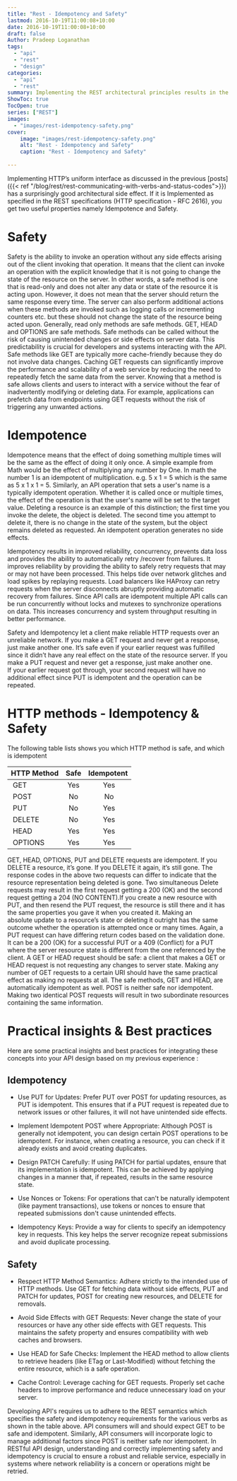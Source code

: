 ```yaml
---
title: "Rest - Idempotency and Safety"
lastmod: 2016-10-19T11:00:08+10:00
date: 2016-10-19T11:00:08+10:00
draft: false
Author: Pradeep Loganathan
tags: 
  - "api"
  - "rest"
  - "design"
categories: 
  - "api"
  - "rest"
summary: Implementing the REST architectural principles results in the both Idempotency and safety being incorporated into the system. This is not however not completely automatic and needs to be thought through in detail. 
ShowToc: true
TocOpen: true
series: ["REST"]
images:
  - "images/rest-idempotency-safety.png"
cover:
    image: "images/rest-idempotency-safety.png"
    alt: "Rest - Idempotency and Safety"
    caption: "Rest - Idempotency and Safety"
 
---
```


Implementing HTTP’s uniform interface as discussed in the previous [posts]({{< ref "/blog/rest/rest-communicating-with-verbs-and-status-codes">}}) has a surprisingly good architectural side effect. If it is Implemented as specified in the REST specifications (HTTP specification - RFC 2616), you get two useful properties namely Idempotence and Safety.

# Safety

Safety is the ability to invoke an operation without any side effects arising out of the client invoking that operation. It means that the client can invoke an operation with the explicit knowledge that it is not going to change the state of the resource on the server.  In other words, a safe method is one that is read-only and does not alter any data or state of the resource it is acting upon. However, it does not mean that the server should return the same response every time. The server can also perform additional actions when these methods are invoked such as logging calls or incrementing counters etc. but these should not change the state of the resource being acted upon. Generally, read only methods are safe methods. GET, HEAD and OPTIONS are safe methods.
Safe methods can be called without the risk of causing unintended changes or side effects on server data. This predictability is crucial for developers and systems interacting with the API. Safe methods like GET are typically more cache-friendly because they do not involve data changes. Caching GET requests can significantly improve the performance and scalability of a web service by reducing the need to repeatedly fetch the same data from the server. Knowing that a method is safe allows clients and users to interact with a service without the fear of inadvertently modifying or deleting data. For example, applications can prefetch data from endpoints using GET requests without the risk of triggering any unwanted actions.

# Idempotence

Idempotence means that the effect of doing something multiple times will be the same as the effect of doing it only once. A simple example from Math would be the effect of multiplying any number by One. In math the number 1 is an idempotent of multiplication. e.g. 5 x 1 = 5 which is the same as 5 x 1 x 1 = 5. Similarly, an API operation that sets a user's name is a typically idempotent operation. Whether it is called once or multiple times, the effect of the operation is that the user's name will be set to the target value. Deleting a resource is an example of this distinction; the first time you invoke the delete, the object is deleted. The second time you attempt to delete it, there is no change in the state of the system, but the object remains deleted as requested. An idempotent operation generates no side effects.

Idempotency results in improved reliability, concurrency, prevents data loss and provides the ability to automatically retry /recover from failures. It improves reliability by providing the ability to safely retry requests that may or may not have been processed. This helps tide over network glitches and load spikes by replaying requests. Load balancers like HAProxy can retry requests when the server disconnects abruptly providing automatic recovery from failures. Since API calls are idempotent multiple API calls can be run concurrently without locks and mutexes to synchronize operations on data. This increases concurrency and system throughput resulting in better performance.

Safety and Idempotency let a client make reliable HTTP requests over an unreliable network. If you make a GET request and never get a response, just make another one. It’s safe even if your earlier request was fulfilled since it didn’t have any real effect on the state of the resource server. If you make a PUT request and never get a response, just make another one. If your earlier request got through, your second request will have no additional effect since PUT is idempotent and the operation can be repeated.

# HTTP methods - Idempotency & Safety

The following table lists shows you which HTTP method is safe, and which is idempotent

| HTTP Method | Safe| Idempotent |
| :---       | :---: | :---:   |
|  GET        | Yes |  Yes       |
|  POST       | No  |  No        |
|  PUT        | No  |  Yes       |
|  DELETE     | No  |  Yes       |
|  HEAD       | Yes |  Yes       |
|  OPTIONS    | Yes |  Yes       |

GET, HEAD, OPTIONS, PUT and DELETE requests are idempotent. If you DELETE a resource, it’s gone. If you DELETE it again, it’s still gone. The response codes in the above two requests can differ to indicate that the resource representation being deleted is gone. Two simultaneous Delete requests may result in the first request getting a 200 (OK) and the second request getting a 204 (NO CONTENT).If you create a new resource with PUT, and then resend the PUT request, the resource is still there and it has the same properties you gave it when you created it. Making an absolute update to a resource’s state or deleting it outright has the same outcome whether the operation is attempted once or many times. Again, a PUT request can have differing return codes based on the validation done. It can be a 200 (OK) for a successful PUT or a 409 (Conflict) for a PUT where the server resource state is different from the one referenced by the client. A GET or HEAD request should be safe: a client that makes a GET or HEAD request is not requesting any changes to server state. Making any number of GET requests to a certain URI should have the same practical effect as making no requests at all. The safe methods, GET and HEAD, are automatically idempotent as well. POST is neither safe nor idempotent. Making two identical POST requests will result in two subordinate resources containing the same information.

# Practical insights & Best practices

Here are some practical insights and best practices for integrating these concepts into your API design based on my previous experience :

## Idempotency

- Use PUT for Updates: Prefer PUT over POST for updating resources, as PUT is idempotent. This ensures that if a PUT request is repeated due to network issues or other failures, it will not have unintended side effects.

- Implement Idempotent POST where Appropriate: Although POST is generally not idempotent, you can design certain POST operations to be idempotent. For instance, when creating a resource, you can check if it already exists and avoid creating duplicates.

- Design PATCH Carefully: If using PATCH for partial updates, ensure that its implementation is idempotent. This can be achieved by applying changes in a manner that, if repeated, results in the same resource state.

- Use Nonces or Tokens: For operations that can't be naturally idempotent (like payment transactions), use tokens or nonces to ensure that repeated submissions don't cause unintended effects.

- Idempotency Keys: Provide a way for clients to specify an idempotency key in requests. This key helps the server recognize repeat submissions and avoid duplicate processing.

## Safety

- Respect HTTP Method Semantics: Adhere strictly to the intended use of HTTP methods. Use GET for fetching data without side effects, PUT and PATCH for updates, POST for creating new resources, and DELETE for removals.

- Avoid Side Effects with GET Requests: Never change the state of your resources or have any other side effects with GET requests. This maintains the safety property and ensures compatibility with web caches and browsers.

- Use HEAD for Safe Checks: Implement the HEAD method to allow clients to retrieve headers (like ETag or Last-Modified) without fetching the entire resource, which is a safe operation.

- Cache Control: Leverage caching for GET requests. Properly set cache headers to improve performance and reduce unnecessary load on your server.

Developing API's requires us to adhere to the REST semantics which specifies the safety and idempotency requirements for the various verbs as shown in the table above. API consumers will and should expect GET to be safe and idempotent. Similarly, API consumers will incorporate logic to manage additional factors since POST is neither safe nor idempotent. In RESTful API design, understanding and correctly implementing safety and idempotency is crucial to ensure a robust and reliable service, especially in systems where network reliability is a concern or operations might be retried.
